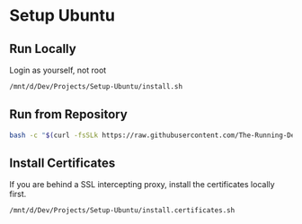 # Setup Ubuntu

## Run Locally

Login as yourself, not root

```bash
/mnt/d/Dev/Projects/Setup-Ubuntu/install.sh
```

## Run from Repository

```bash
bash -c "$(curl -fsSLk https://raw.githubusercontent.com/The-Running-Dev/Setup-Ubuntu/master/install.remote.sh)"
```

## Install Certificates

If you are behind a SSL intercepting proxy, install the certificates locally first.

```bash
/mnt/d/Dev/Projects/Setup-Ubuntu/install.certificates.sh
```